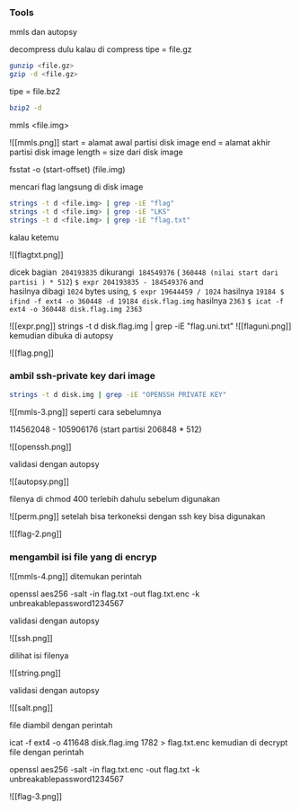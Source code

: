 ### Tools
mmls dan autopsy

decompress dulu kalau di compress
tipe = file.gz

```bash
gunzip <file.gz>
gzip -d <file.gz>
```

tipe = file.bz2

```bash
bzip2 -d
```

mmls <file.img>

![[mmls.png]]
start = alamat awal partisi disk image
end = alamat akhir partisi disk image
length = size dari disk image

fsstat -o (start-offset) (file.img)

mencari flag langsung di disk image
```bash
strings -t d <file.img> | grep -iE "flag"
strings -t d <file.img> | grep -iE "LKS"
strings -t d <file.img> | grep -iE "flag.txt"
```

kalau ketemu 

![[flagtxt.png]]

dicek bagian  `204193835` dikurangi  `184549376` ( `360448 (nilai start dari partisi ) * 512`) 
`$ expr 204193835 - 184549376`
and hasilnya dibagi `1024` bytes using,
`$ expr 19644459 / 1024`
hasilnya `19184` 
`$ ifind -f ext4 -o 360448 -d 19184 disk.flag.img`
hasilnya `2363`
`$ icat -f ext4 -o 360448 disk.flag.img 2363`

![[expr.png]]
strings -t d disk.flag.img | grep -iE "flag.uni.txt"
![[flaguni.png]]
kemudian dibuka di autopsy

![[flag.png]]

### ambil ssh-private key dari image

```bash
strings -t d disk.img | grep -iE "OPENSSH PRIVATE KEY"
```

![[mmls-3.png]]
seperti cara sebelumnya

114562048 - 105906176 (start partisi 206848 * 512)

![[openssh.png]]

validasi dengan autopsy

![[autopsy.png]]

filenya di chmod 400 terlebih dahulu sebelum digunakan

![[perm.png]]
setelah bisa terkoneksi dengan ssh key bisa digunakan 

![[flag-2.png]]

### mengambil isi file yang di encryp

![[mmls-4.png]]
ditemukan perintah 

openssl aes256 -salt -in flag.txt -out flag.txt.enc -k unbreakablepassword1234567

validasi dengan autopsy

![[ssh.png]]

dilihat isi filenya

![[string.png]]

validasi dengan autopsy

![[salt.png]]

file diambil dengan perintah

icat -f ext4 -o 411648 disk.flag.img 1782 > flag.txt.enc
kemudian di decrypt file dengan perintah

openssl aes256 -salt -in flag.txt.enc -out flag.txt -k unbreakablepassword1234567

![[flag-3.png]]
